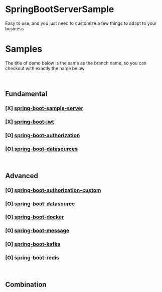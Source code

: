 # SpringBootServerSample

Easy to use, and you just need to customize a few things to adapt to your business

# Samples
The title of demo below is the same as the branch name, so you can checkout with exactly the name below

&nbsp;


## Fundamental

### [X] [spring-boot-sample-server](https://github.com/sangqle/spring-boot-server-sample/tree/master/spring-boot-sample-server)
### [X] [spring-boot-jwt](https://github.com/sangqle/spring-boot-server-sample/tree/master/spring-boot-jwt)
### [O] [spring-boot-authorization](https://github.com/sangqle/spring-boot-server-sample/tree/master/spring-boot-authorization)
### [O] [spring-boot-datasources]()
&nbsp;
## Advanced 

### [O] [spring-boot-authorization-custom]()
### [O] [spring-boot-datasource]()
### [O] [spring-boot-docker]()
### [O] [spring-boot-message]()
### [O] [spring-boot-kafka]()
### [O] [spring-boot-redis]()
&nbsp;
## Combination
&nbsp;


